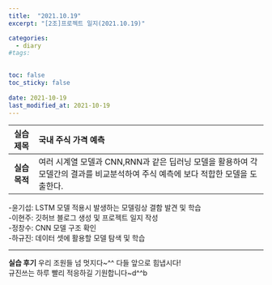 ```yaml
---
title:  "2021.10.19"
excerpt: "[2조]프로젝트 일지(2021.10.19)"

categories:
  - diary
#tags:
  

toc: false
toc_sticky: false
 
date: 2021-10-19
last_modified_at: 2021-10-19
---
```


|**실습 제목**|국내 주식 가격 예측|
|:---:|:---|
|**실습 목적**|여러 시계열 모델과 CNN,RNN과 같은 딥러닝 모델을 활용하여 각 모델간의 결과를 비교분석하여 주식 예측에 보다 적합한 모델을 도출한다.


-윤기섭: LSTM 모델 적용시 발생하는 모델링상 결함 발견 및 학습
<br>-이현주: 깃허브 블로그 생성 및 프로젝트 일지 작성
<br>-정창수: CNN 모델 구조 확인
<br>-하규진: 데이터 셋에 활용할 모델 탐색 및 학습

---
**실습 후기** 우리 조원들 넘 멋지다~^^ 다들 앞으로 힘냅시다! <br>규진쓰는 하루 빨리 적응하길 기원합니다~d^^b





